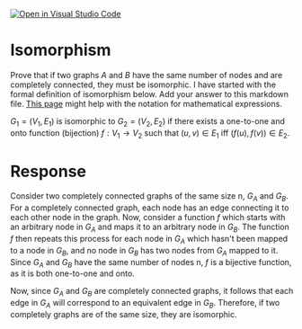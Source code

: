 [![Open in Visual Studio Code](https://classroom.github.com/assets/open-in-vscode-718a45dd9cf7e7f842a935f5ebbe5719a5e09af4491e668f4dbf3b35d5cca122.svg)](https://classroom.github.com/online_ide?assignment_repo_id=12578349&assignment_repo_type=AssignmentRepo)
# Isomorphism

Prove that if two graphs $A$ and $B$ have the same number of nodes and are
completely connected, they must be isomorphic. I have started with the formal
definition of isomorphism below. Add your answer to this markdown file. [This
page](https://docs.github.com/en/get-started/writing-on-github/working-with-advanced-formatting/writing-mathematical-expressions)
might help with the notation for mathematical expressions.

$G_1=(V_1 , E_1)$ is isomorphic to $G_2 = (V_2, E_2)$ if there exists a
one-to-one and onto function (bijection) $f: V_1 \rightarrow V_2$ such that $(u,v)
\in E_1$ iff $(f(u),f(v)) \in E_2$.

# Response
Consider two completely connected graphs of the same size n, $G_A$ and $G_B$. For a completely connected graph, each node has an edge connecting it to each other node in the graph. Now, consider a function $f$ which starts with an arbitrary node in $G_A$ and maps it to an arbitrary node in $G_B$. The function $f$ then repeats this process for each node in $G_A$ which hasn't been mapped to a node in $G_B$, and no node in $G_B$ has two nodes from $G_A$ mapped to it. Since $G_A$ and $G_B$ have the same number of nodes n, $f$ is a bijective function, as it is both one-to-one and onto.

Now, since $G_A$ and $G_B$ are completely connected graphs, it follows that each edge in $G_A$ will correspond to an equivalent edge in $G_B$. Therefore, if two completely graphs are of the same size, they are isomorphic.